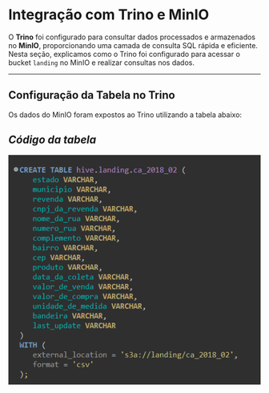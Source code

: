 # Integração com Trino e MinIO

O **Trino** foi configurado para consultar dados processados e armazenados no **MinIO**, proporcionando uma camada de consulta SQL rápida e eficiente. Nesta seção, explicamos como o Trino foi configurado para acessar o bucket `landing` no MinIO e realizar consultas nos dados.

---

## **Configuração da Tabela no Trino**

Os dados do MinIO foram expostos ao Trino utilizando a tabela abaixo:

## *Código da tabela*
![Imagemi](./images/codigo_trino.png)